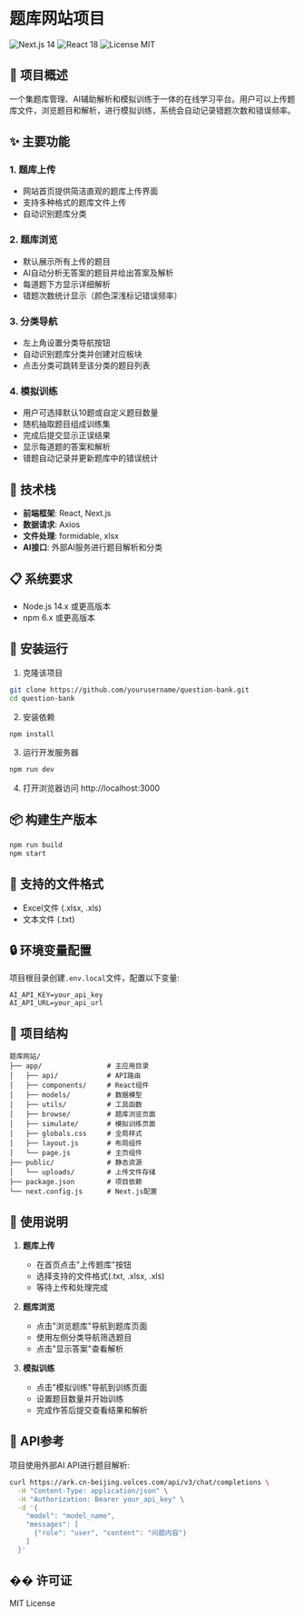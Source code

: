 # 题库网站项目

<img src="https://img.shields.io/badge/Next.js-14-blue" alt="Next.js 14" />
<img src="https://img.shields.io/badge/React-18-blue" alt="React 18" />
<img src="https://img.shields.io/badge/License-MIT-green" alt="License MIT" />

## 📝 项目概述

一个集题库管理、AI辅助解析和模拟训练于一体的在线学习平台。用户可以上传题库文件，浏览题目和解析，进行模拟训练，系统会自动记录错题次数和错误频率。

## ✨ 主要功能

### 1. 题库上传
- 网站首页提供简洁直观的题库上传界面
- 支持多种格式的题库文件上传
- 自动识别题库分类

### 2. 题库浏览
- 默认展示所有上传的题目
- AI自动分析无答案的题目并给出答案及解析
- 每道题下方显示详细解析
- 错题次数统计显示（颜色深浅标记错误频率）

### 3. 分类导航
- 左上角设置分类导航按钮
- 自动识别题库分类并创建对应板块
- 点击分类可跳转至该分类的题目列表

### 4. 模拟训练
- 用户可选择默认10题或自定义题目数量
- 随机抽取题目组成训练集
- 完成后提交显示正误结果
- 显示每道题的答案和解析
- 错题自动记录并更新题库中的错误统计

## 🔧 技术栈

- **前端框架**: React, Next.js
- **数据请求**: Axios
- **文件处理**: formidable, xlsx
- **AI接口**: 外部AI服务进行题目解析和分类

## 📋 系统要求

- Node.js 14.x 或更高版本
- npm 6.x 或更高版本

## 🚀 安装运行

1. 克隆该项目
```bash
git clone https://github.com/yourusername/question-bank.git
cd question-bank
```

2. 安装依赖
```bash
npm install
```

3. 运行开发服务器
```bash
npm run dev
```

4. 打开浏览器访问 http://localhost:3000

## 📦 构建生产版本

```bash
npm run build
npm start
```

## 🧪 支持的文件格式

- Excel文件 (.xlsx, .xls)
- 文本文件 (.txt)

## 🔒 环境变量配置

项目根目录创建`.env.local`文件，配置以下变量:

```
AI_API_KEY=your_api_key
AI_API_URL=your_api_url
```

## 📁 项目结构

```
题库网站/
├── app/                # 主应用目录
│   ├── api/            # API路由
│   ├── components/     # React组件
│   ├── models/         # 数据模型
│   ├── utils/          # 工具函数
│   ├── browse/         # 题库浏览页面
│   ├── simulate/       # 模拟训练页面
│   ├── globals.css     # 全局样式
│   ├── layout.js       # 布局组件
│   └── page.js         # 主页组件
├── public/             # 静态资源
│   └── uploads/        # 上传文件存储
├── package.json        # 项目依赖
└── next.config.js      # Next.js配置
```

## 📝 使用说明

1. **题库上传**
   - 在首页点击"上传题库"按钮
   - 选择支持的文件格式(.txt, .xlsx, .xls)
   - 等待上传和处理完成

2. **题库浏览**
   - 点击"浏览题库"导航到题库页面
   - 使用左侧分类导航筛选题目
   - 点击"显示答案"查看解析

3. **模拟训练**
   - 点击"模拟训练"导航到训练页面
   - 设置题目数量并开始训练
   - 完成作答后提交查看结果和解析

## 🔑 API参考

项目使用外部AI API进行题目解析:

```bash
curl https://ark.cn-beijing.volces.com/api/v3/chat/completions \
  -H "Content-Type: application/json" \
  -H "Authorization: Bearer your_api_key" \
  -d '{ 
    "model": "model_name", 
    "messages": [
      {"role": "user", "content": "问题内容"}
    ] 
  }'
```

## �� 许可证

MIT License
